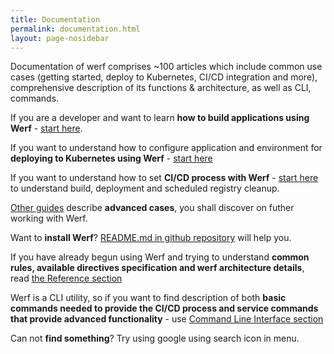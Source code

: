 ```yaml
---
title: Documentation
permalink: documentation.html
layout: page-nosidebar
---
```


Documentation of werf comprises ~100 articles which include common use cases (getting started, deploy to Kubernetes, CI/CD integration and more), comprehensive description of its functions & architecture, as well as CLI, commands.


If you are a developer and want to learn **how to build applications using Werf** - [start here](how_to/getting_started.html).

If you want to understand how to configure application and environment for **deploying to Kubernetes using Werf** - [start here](how_to/deploy_into_kubernetes.html)

If you want to understand how to set **CI/CD process with Werf** - [start here](how_to/gitlab_ci_cd_integration.html) to understand build, deployment and scheduled registry cleanup.

[Other guides](howto/) describe **advanced cases**, you shall discover on futher working with Werf.

Want to **install Werf**? [README.md in github repository](https://github.com/flant/werf/blob/master/README.md) will help you.

If you have already begun using Werf and trying to understand **common rules, available directives specification and werf architecture details**, read [the Reference section](reference/)

Werf is a CLI utility, so if you want to find description of both **basic commands needed to provide the CI/CD process and service commands that provide advanced functionality** - use [Command Line Interface section](cli/)

Can not **find something**? Try using google using search icon in menu.
